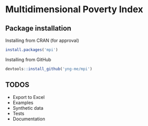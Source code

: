 # Multidimensional Poverty Index

## Package installation

Installing from CRAN (for approval)
```r
install.packages('mpi')
```

Installing from GitHub
```r
devtools::install_github('yng-me/mpi')
```

## TODOS
- Export to Excel
- Examples
- Synthetic data
- Tests
- Documentation

